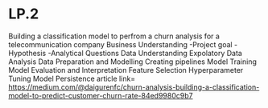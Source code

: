# LP.2
Building a classification model to perfrom a churn analysis for a telecommunication company
Business Understanding
-Project goal
-Hypothesis
-Analytical Questions
Data Understanding
Expolatory Data Analysis
Data Preparation and Modelling
Creating pipelines
Model Training
Model Evaluation and Interpretation
Feature Selection
Hyperparameter Tuning
Model Persistence
article link= https://medium.com/@daigurenfc/churn-analysis-building-a-classification-model-to-predict-customer-churn-rate-84ed9980c9b7
